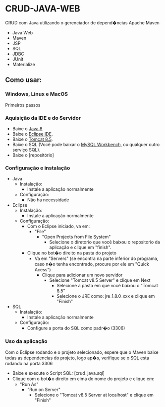 # CRUD-JAVA-WEB
CRUD com Java utilizando o gerenciador de depend�ncias Apache Maven 

- Java Web
- Maven
- JSP
- SQL
- JDBC
- JUnit
- Materialize

## Como usar:
### Windows, Linux e MacOS
Primeiros passos
### Aquisição da IDE e do Servidor
- Baixe o [Java 8](https://www.java.com/pt_BR/download/).
- Baixe o [Eclipse IDE](https://www.eclipse.org/downloads/).
- Baixe o [Tomcat 8.5](https://tomcat.apache.org/download-80.cgi).
- Baixe o SQL (Você pode baixar o [MySQL Workbench](https://dev.mysql.com/downloads/workbench/), ou qualquer outro serviço SQL).
- Baixe o [repositório]
### Configuração e instalação
- Java
  - Instalação:
    - Instale a aplicação normalmente
  - Configuração:
    - Não ha necessidade
- Eclipse
  - Instalação:
    - Instale a aplicação normalmente
  - Configuração:
    - Com o Eclipse iniciado, va em:
      - "File"
        - "Open Projects from File System"
          - Selecione o diretorio que você baixou o repositorio da aplicação e clique em "finish".
    - Clique no bot�o direito na pasta do projeto
      - Va em "Servers" (se encontra na parte inferior do programa, caso n�o tenha encontrado, procure por ele em "Quick Acess")
        - Clique para adicionar um novo servidor
          - Selecione "Tomcat v8.5 Server" e clique em Next
            - Selecione a pasta em que você baixou o "Tomcat 8.5"
            - Selecione o JRE como: jre_1.8.0_xxx e clique em "Finish"
- SQL
  - Instalação:
    - Instale a aplicação normalmente
  - Configuração:
    - Configure a porta do SQL como padr�o (3306)
    
### Uso da aplicação
Com o Eclipse rodando e o projeto selecionado, espere que o Maven baixe todas as dependencias do projeto, logo ap�s, verifique se o SQL esta rodando na porta 3306
- Baixe e execute o Script SQL: [crud_java.sql]
- Clique com o bot�o direito em cima do nome do projeto e clique em:
  - "Run As"
    - "Run on Server"
      - Selecione o "Tomcat v8.5 Server at localhost" e clique em "Finish"